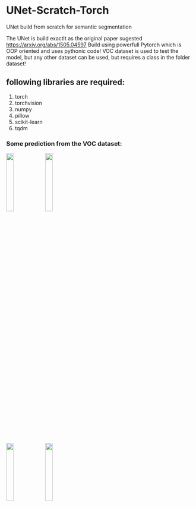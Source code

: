 # UNet-Scratch-Torch
UNet build from scratch for semantic segmentation

The UNet is build exactlt as the original paper sugested 
https://arxiv.org/abs/1505.04597
Build using powerfull Pytorch which is OOP oriented and uses pythonic code!
VOC dataset is used to test the model, but any other dataset can be used, but requires a class in the folder dataset!

## following libraries are required:
1. torch 
2. torchvision 
3. numpy 
4. pillow 
5. scikit-learn 
6. tqdm 

### Some prediction from the VOC dataset:

<div>
<img src="https://github.com/faxirabd/UNet-Scratch-Torch/assets/115953037/164c0a97-2717-4589-9a6c-cb0411763f53"   width="20%">
<img src="https://github.com/faxirabd/UNet-Scratch-Torch/assets/115953037/8db508d9-7efb-4adf-82ec-5bf90ca4b435"  width="20%">
</div>
<div>
<img src="https://github.com/faxirabd/UNet-Scratch-Torch/assets/115953037/ca43c412-9cc8-4214-a37e-20e92828870b"   width="20%">
<img src="https://github.com/faxirabd/UNet-Scratch-Torch/assets/115953037/e76ee8c0-b8e7-4f58-8c8f-af1d934e8d86"  width="20%">
</div>
